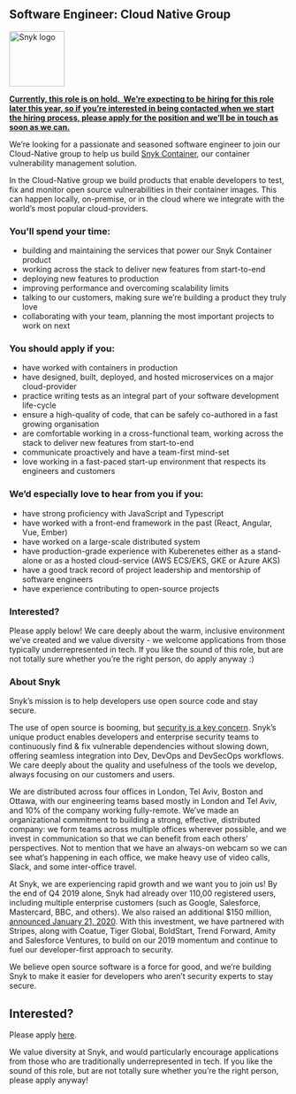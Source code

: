Software Engineer: Cloud Native Group
---

<img src="https://res.cloudinary.com/snyk/image/upload/v1537345894/press-kit/brand/logo-black.png" width="100" alt="Snyk logo" />

<p><span style="text-decoration: underline;"><strong>Currently, this role is on hold.  We’re expecting to be hiring for this role later this year, so if you’re interested in being contacted when we start the hiring process, please apply for the position and we’ll be in touch as soon as we can.</strong></span></p>
<p><span style="font-weight: 400;">We’re looking for a passionate and seasoned software engineer to join our Cloud-Native group to help us build </span><a href="https://snyk.io/product/container-vulnerability-management/"><span style="font-weight: 400;">Snyk Container</span></a><span style="font-weight: 400;">, our container vulnerability management solution.</span></p>
<p><span style="font-weight: 400;">In the Cloud-Native group we build products that enable developers to test, fix and monitor open source vulnerabilities in their container images. This can happen locally, on-premise, or in the cloud where we integrate with the world’s most popular cloud-providers.</span></p>
<h3><strong>You’ll spend your time:</strong></h3>
<ul>
<li style="font-weight: 400;"><span style="font-weight: 400;">building and maintaining the services that power our Snyk Container product</span></li>
<li style="font-weight: 400;"><span style="font-weight: 400;">working across the stack to deliver new features from start-to-end</span></li>
<li style="font-weight: 400;"><span style="font-weight: 400;">deploying new features to production</span></li>
<li style="font-weight: 400;"><span style="font-weight: 400;">improving performance and overcoming scalability limits</span></li>
<li style="font-weight: 400;"><span style="font-weight: 400;">talking to our customers, making sure we’re building a product they truly love</span></li>
<li style="font-weight: 400;"><span style="font-weight: 400;">collaborating with your team, planning the most important projects to work on next</span></li>
</ul>
<h3><strong>You should apply if you:</strong></h3>
<ul>
<li style="font-weight: 400;"><span style="font-weight: 400;">have worked with containers in production</span></li>
<li style="font-weight: 400;"><span style="font-weight: 400;">have designed, built, deployed, and hosted microservices on a major cloud-provider </span></li>
<li style="font-weight: 400;"><span style="font-weight: 400;">practice writing tests as an integral part of your software development life-cycle</span></li>
<li style="font-weight: 400;"><span style="font-weight: 400;">ensure a high-quality of code, that can be safely co-authored in a fast growing organisation</span></li>
<li style="font-weight: 400;"><span style="font-weight: 400;">are comfortable working in a cross-functional team, working across the stack to deliver new features from start-to-end</span></li>
<li style="font-weight: 400;"><span style="font-weight: 400;">communicate proactively and have a team-first mind-set</span></li>
<li style="font-weight: 400;"><span style="font-weight: 400;">love working in a fast-paced start-up environment that respects its engineers and customers </span></li>
</ul>
<h3><strong>We’d especially love to hear from you if you:</strong></h3>
<ul>
<li style="font-weight: 400;"><span style="font-weight: 400;">have strong proficiency with JavaScript and Typescript</span></li>
<li style="font-weight: 400;"><span style="font-weight: 400;">have worked with a front-end framework in the past (React, Angular, Vue, Ember)</span></li>
<li style="font-weight: 400;"><span style="font-weight: 400;">have worked on a large-scale distributed system</span></li>
<li style="font-weight: 400;"><span style="font-weight: 400;">have production-grade experience with Kuberenetes either as a stand-alone or as a hosted cloud-service (AWS ECS/EKS, GKE or Azure AKS)</span></li>
<li style="font-weight: 400;"><span style="font-weight: 400;">have a good track record of project leadership and mentorship of software engineers</span></li>
<li style="font-weight: 400;"><span style="font-weight: 400;">have experience contributing to open-source projects</span></li>
</ul>
<h3><strong>Interested?</strong></h3>
<p><span style="font-weight: 400;">Please apply below! We care deeply about the warm, inclusive environment we’ve created and we value diversity - we welcome applications from those typically underrepresented in tech. If you like the sound of this role, but are not totally sure whether you’re the right person, do apply anyway :)</span></p>
<h3><strong>About Snyk</strong></h3>
<p><span style="font-weight: 400;">Snyk’s mission is to help developers use open source code and stay secure. </span></p>
<p><span style="font-weight: 400;">The use of open source is booming, but </span><a href="https://snyk.io/blog/devsecops-insights-2020/"><span style="font-weight: 400;">security is a key concern</span></a><span style="font-weight: 400;">. Snyk’s unique product enables developers and enterprise security teams to continuously find &amp; fix vulnerable dependencies without slowing down, offering seamless integration into Dev, DevOps and DevSecOps workflows. We care deeply about the quality and usefulness of the tools we develop, always focusing on our customers and users. </span></p>
<p><span style="font-weight: 400;">We are distributed across four offices in London, Tel Aviv, Boston and Ottawa, with our engineering teams based mostly in London and Tel Aviv, and 10% of the company working fully-remote. We’ve made an organizational commitment to building a strong, effective, distributed company: we form teams across multiple offices wherever possible, and we invest in communication so that we can benefit from each others’ perspectives. Not to mention that we have an always-on webcam so we can see what’s happening in each office, we make heavy use of video calls, Slack, and some inter-office travel.</span></p>
<p><span style="font-weight: 400;">At Snyk, we are experiencing rapid growth and we want you to join us! By the end of Q4 2019 alone, Snyk had already over 110,00 registered users, including multiple enterprise customers (such as Google, Salesforce, Mastercard, BBC, and others). We also raised an additional $150 million, </span><a href="https://snyk.io/blog/snyk-closes-150m/"><span style="font-weight: 400;">announced January 21, 2020</span></a><span style="font-weight: 400;">. With this investment, we have partnered with Stripes, along with Coatue, Tiger Global, BoldStart, Trend Forward, Amity and Salesforce Ventures, to build on our 2019 momentum and continue to fuel our developer-first approach to security. </span></p>
<p><span style="font-weight: 400;">We believe open source software is a force for good, and we’re building Snyk to make it easier for developers who aren’t security experts to stay secure.</span></p>

Interested?
---

Please apply [here](https://boards.greenhouse.io/snyk/jobs/4648928002#app).

We value diversity at Snyk, and would particularly encourage applications from those who are traditionally underrepresented in tech.
If you like the sound of this role, but are not totally sure whether you’re the right person, please apply anyway!
